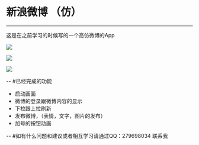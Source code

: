 # 新浪微博 （仿）
---
这是在之前学习的时候写的一个高仿微博的App

![](http://7xoijj.com1.z0.glb.clouddn.com/%E5%BE%AE%E5%8D%9A3.gif)

![](http://7xoijj.com1.z0.glb.clouddn.com/wb01.png)

![](http://7xoijj.com1.z0.glb.clouddn.com/wb02.png)

--
#已经完成的功能

* 启动画面
* 微博的登录跟微博内容的显示
* 下拉跟上拉刷新
* 发布微博，（表情，文字，图片的发布）
* 加号的按钮动画

--
#如有什么问题和建议或者相互学习请通过QQ：279698034 联系我
